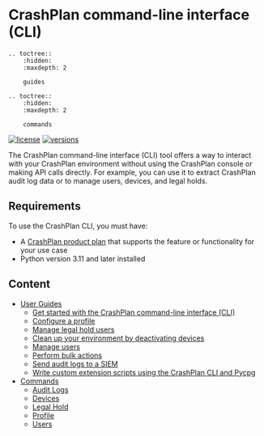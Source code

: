 # CrashPlan command-line interface (CLI)

```{eval-rst}
.. toctree::
    :hidden:
    :maxdepth: 2

    guides
```

```{eval-rst}
.. toctree::
    :hidden:
    :maxdepth: 2

    commands
```

[![license](https://img.shields.io/pypi/l/crashplancli.svg)](https://pypi.org/project/crashplancli/)
[![versions](https://img.shields.io/pypi/pyversions/crashplancli.svg)](https://pypi.org/project/crashplancli/)

The CrashPlan command-line interface (CLI) tool offers a way to interact with your CrashPlan environment without using the
CrashPlan console or making API calls directly. For example, you can use it to extract CrashPlan audit log data or to manage users, devices, and legal holds.

## Requirements
To use the CrashPlan CLI, you must have:

* A [CrashPlan product plan](https://support.crashplan.com/hc/en-us/articles/9802774807821-CrashPlan-product-plans) that supports the feature or functionality for your use case
* Python version 3.11 and later installed

## Content

* [User Guides](guides.md)
    * [Get started with the CrashPlan command-line interface (CLI)](userguides/gettingstarted.md)
    * [Configure a profile](userguides/profile.md)
    * [Manage legal hold users](userguides/legalhold.md)
    * [Clean up your environment by deactivating devices](userguides/deactivatedevices.md)
    * [Manage users](userguides/users.md)
    * [Perform bulk actions](userguides/bulkcommands.md)
    * [Send audit logs to a SIEM](userguides/siemexample.md)
    * [Write custom extension scripts using the CrashPlan CLI and Pycpg](userguides/extensions.md)
* [Commands](commands.md)
    * [Audit Logs](commands/auditlogs.rst)
    * [Devices](commands/devices.rst)
    * [Legal Hold](commands/legalhold.rst)
    * [Profile](commands/profile.rst)
    * [Users](commands/users.rst)
